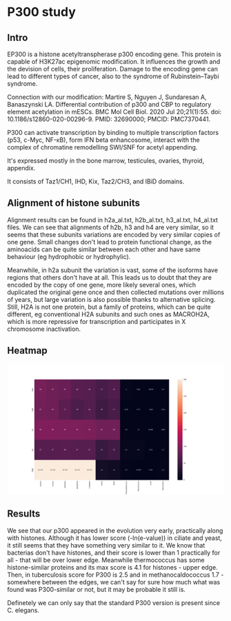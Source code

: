 # P300 study

## Intro

EP300 is a histone acetyltranspherase p300 encoding gene. This protein is capable of H3K27ac epigenomic modification. It influences the growth and the devision of cells, their proliferation. Damage to the encoding gene can lead to different types of cancer, also to the syndrome of Rubinstein–Taybi syndrome.

Connection with our modification: Martire S, Nguyen J, Sundaresan A, Banaszynski LA. Differential contribution of p300 and CBP to regulatory element acetylation in mESCs. BMC Mol Cell Biol. 2020 Jul 20;21(1):55. doi: 10.1186/s12860-020-00296-9. PMID: 32690000; PMCID: PMC7370441.

P300 can activate transcription by binding to multiple transcription factors (p53, c-Myc, NF-κB), form IFN beta enhancosome, interact with the complex of chromatine remodelling SWI/SNF for acetyl appending.

It's expressed mostly in the bone marrow, testicules, ovaries, thyroid, appendix.

It consists of Taz1/CH1, IHD, Kix, Taz2/CH3, and IBiD domains.


## Alignment of histone subunits

Alignment results can be found in h2a_al.txt, h2b_al.txt, h3_al.txt, h4_al.txt files. We can see that alignments of h2b, h3 and h4 are very similar, so it seems that these subunits variations are encoded by very similar copies of one gene. Small changes don't lead to protein functional change, as the aminoacids can be quite similar between each other and have same behaviour (eg hydrophobic or hydrophylic). 

Meanwhile, in h2a subunit the variation is vast, some of the isoforms have regions that others don't have at all. This leads us to doubt that they are encoded by the copy of one gene, more likely several ones, which duplicated the original gene once and then collected mutations over millions of years, but large variation is also possible thanks to alternative splicing. Still, H2A is not one protein, but a family of proteins, which can be quite different, eg conventional H2A subunits and such ones as MACROH2A, which is more repressive for transcription and participates in X chromosome inactivation.

## Heatmap

![Heatmap](heatmap.png)

## Results

We see that our p300 appeared in the evolution very early, practically along with histones. Although it has lower score (-ln(e-value)) in ciliate and yeast, it still seems that they have something very similar to it. We know that bacterias don't have histones, and their score is lower than 1 practically for all - that will be over lower edge. Meanwhile thermococcus has some histone-similar proteins and its max score is 4.1 for histones - upper edge. Then, in tuberculosis score for P300 is 2.5 and in methanocaldococcus 1.7 - somewhere between the edges, we can't say for sure how much what was found was P300-similar or not, but it may be probable it still is. 

Definetely we can only say that the standard P300 version is present since C. elegans.
